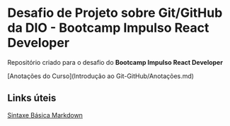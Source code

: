 # Desafio de Projeto sobre Git/GitHub da DIO - Bootcamp Impulso React Developer
Repositório criado para o desafio do **Bootcamp Impulso React Developer**

[Anotações do Curso](Introdução ao Git-GitHub/Anotações.md)

## Links úteis
[Sintaxe Básica Markdown](https://www.markdownguide.org/basic-syntax/)


